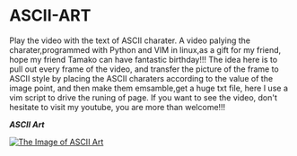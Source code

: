 # ASCII-ART
Play the video with the text of ASCII charater. A video palying the charater,programmed with Python and VIM in linux,as a gift for my friend, hope my friend Tamako can have fantastic birthday!!!
The idea here is to pull out every frame of the video, and transfer the picture of the frame to ASCII style by placing the ASCII charaters according to the value of the image point, and then make them emsamble,get a huge txt file, here I use a vim script to drive the runing of page.
If you want to see the video, don't hesitate to visit my youtube, you are more than welcome!!!  

***ASCII Art***      

[![The Image of ASCII Art](https://github.com/kyle662606957/ASCII-ART/blob/master/For%20Tamako.PNG)](https://youtu.be/MyooD22ynJY)
